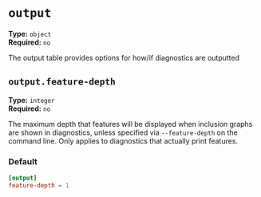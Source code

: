 # `output`

**Type:** `object`<br>
**Required:** `no`

The output table provides options for how/if diagnostics are outputted

## `output.feature-depth`

**Type:** `integer`<br>
**Required:** `no`

The maximum depth that features will be displayed when inclusion graphs are shown in
diagnostics, unless specified via `--feature-depth` on the command line. Only applies to
diagnostics that actually print features.


### Default

```toml
[output]
feature-depth = 1
```